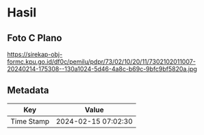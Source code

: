 # Hasil

## Foto C Plano

https://sirekap-obj-formc.kpu.go.id/df0c/pemilu/pdpr/73/02/10/20/11/7302102011007-20240214-175308--130a1024-5d46-4a8c-b69c-9bfc9bf5820a.jpg


## Metadata

| Key        | Value               |
| ---------- | ------------------- |
| Time Stamp | 2024-02-15 07:02:30 |



